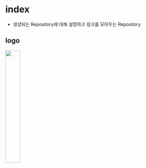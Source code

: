 # index
- 생성되는 Repository에 대해 설명하고 링크를 모아두는 Repository

## logo
<img src="https://github.com/KETI-Y/index/blob/master/logo.png" width="30%" >
